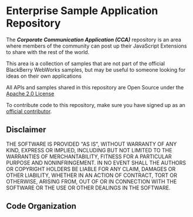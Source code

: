 # Enterprise Sample Application Repository
The _**Corporate Communication Application (CCA)**_ repository is an area where members of the community can post up their JavaScript Extensions to share with the rest of the world.  

This area is a collection of samples that are not part of the official BlackBerry WebWorks samples, but may be useful to someone looking for ideas on their own applications

All APIs and samples shared in this repository are Open Source under the  [Apache 2.0 License](http://www.apache.org/licenses/LICENSE-2.0.html)

To contribute code to this repository, make sure you have signed up as an [official contributor](https://github.com/blackberry/WebWorks/wiki/How-to-Contribute).

## Disclaimer

THE SOFTWARE IS PROVIDED "AS IS", WITHOUT WARRANTY OF ANY KIND, EXPRESS OR IMPLIED, INCLUDING BUT NOT LIMITED TO THE WARRANTIES OF MERCHANTABILITY, FITNESS FOR A PARTICULAR PURPOSE AND NONINFRINGEMENT. IN NO EVENT SHALL THE AUTHORS OR COPYRIGHT HOLDERS BE LIABLE FOR ANY CLAIM, DAMAGES OR OTHER LIABILITY, WHETHER IN AN ACTION OF CONTRACT, TORT OR OTHERWISE, ARISING FROM, OUT OF OR IN CONNECTION WITH THE SOFTWARE OR THE USE OR OTHER DEALINGS IN THE SOFTWARE.


## Code Organization